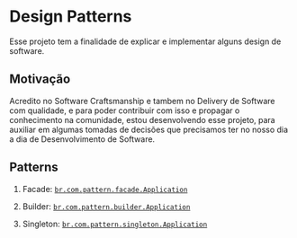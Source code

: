 # Design Patterns


Esse projeto tem a finalidade de explicar e implementar alguns design de software.


## Motivação
Acredito no Software Craftsmanship e tambem no Delivery de Software com qualidade, 
e para poder contribuir com isso e propagar o conhecimento na comunidade, estou desenvolvendo esse projeto, 
para auxiliar em algumas tomadas de decisões que precisamos ter no nosso dia a dia de Desenvolvimento de Software.


## Patterns
1. Facade: [`br.com.pattern.facade.Application`](https://github.com/jRaphaDev/design-pattern-project/tree/master/src/main/java/br/com/pattern/facade)

2. Builder: [`br.com.pattern.builder.Application`](https://github.com/jRaphaDev/design-pattern-project/tree/master/src/main/java/br/com/pattern/builder)

3. Singleton: [`br.com.pattern.singleton.Application`](https://github.com/jRaphaDev/design-pattern-project/tree/master/src/main/java/br/com/pattern/singleton)

